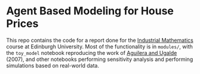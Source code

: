 # Agent Based Modeling for House Prices
This repo contains the code for a report done for the [Industrial Mathematics](http://www.drps.ed.ac.uk/21-22/dpt/cxmath11231.htm) course at Edinburgh University. Most of the functionality is in `modules/`, with the `toy_model` notebook reproducing the work of [Aguilera and Ugalde](https://onlinelibrary.wiley.com/doi/10.1155/2007/48589) (2007), and other notebooks performing sensitivity analysis and performing simulations based on real-world data.
